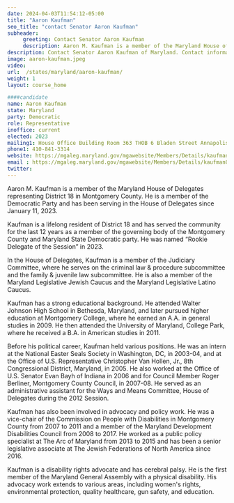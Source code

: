 ```yaml
---
date: 2024-04-03T11:54:12-05:00
title: "Aaron Kaufman"
seo_title: "contact Senator Aaron Kaufman"
subheader:
     greeting: Contact Senator Aaron Kaufman
     description: Aaron M. Kaufman is a member of the Maryland House of Delegates representing District 18 in Montgomery County. He is a member of the Democratic Party and has been serving in the House of Delegates since January 11, 2023.
description: Contact Senator Aaron Kaufman of Maryland. Contact information for Aaron Kaufman includes email address, phone number, and mailing address.
image: aaron-kaufman.jpeg
video:
url:  /states/maryland/aaron-kaufman/
weight: 1
layout: course_home

####candidate
name: Aaron Kaufman
state: Maryland
party: Democratic
role: Representative
inoffice: current
elected: 2023
mailing1: House Office Building Room 363 THOB 6 Bladen Street Annapolis, MD 21401
phone1: 410-841-3314
website: https://mgaleg.maryland.gov/mgawebsite/Members/Details/kaufman01/
email : https://mgaleg.maryland.gov/mgawebsite/Members/Details/kaufman01/
twitter:
---
```


Aaron M. Kaufman is a member of the Maryland House of Delegates representing District 18 in Montgomery County. He is a member of the Democratic Party and has been serving in the House of Delegates since January 11, 2023.

Kaufman is a lifelong resident of District 18 and has served the community for the last 12 years as a member of the governing body of the Montgomery County and Maryland State Democratic party. He was named “Rookie Delegate of the Session” in 2023.

In the House of Delegates, Kaufman is a member of the Judiciary Committee, where he serves on the criminal law & procedure subcommittee and the family & juvenile law subcommittee. He is also a member of the Maryland Legislative Jewish Caucus and the Maryland Legislative Latino Caucus.

Kaufman has a strong educational background. He attended Walter Johnson High School in Bethesda, Maryland, and later pursued higher education at Montgomery College, where he earned an A.A. in general studies in 2009. He then attended the University of Maryland, College Park, where he received a B.A. in American studies in 2011.

Before his political career, Kaufman held various positions. He was an intern at the National Easter Seals Society in Washington, DC, in 2003-04, and at the Office of U.S. Representative Christopher Van Hollen, Jr., 8th Congressional District, Maryland, in 2005. He also worked at the Office of U.S. Senator Evan Bayh of Indiana in 2006 and for Council Member Roger Berliner, Montgomery County Council, in 2007-08. He served as an administrative assistant for the Ways and Means Committee, House of Delegates during the 2012 Session.

Kaufman has also been involved in advocacy and policy work. He was a vice-chair of the Commission on People with Disabilities in Montgomery County from 2007 to 2011 and a member of the Maryland Development Disabilities Council from 2008 to 2017. He worked as a public policy specialist at The Arc of Maryland from 2013 to 2015 and has been a senior legislative associate at The Jewish Federations of North America since 2016.

Kaufman is a disability rights advocate and has cerebral palsy. He is the first member of the Maryland General Assembly with a physical disability. His advocacy work extends to various areas, including women's rights, environmental protection, quality healthcare, gun safety, and education.

